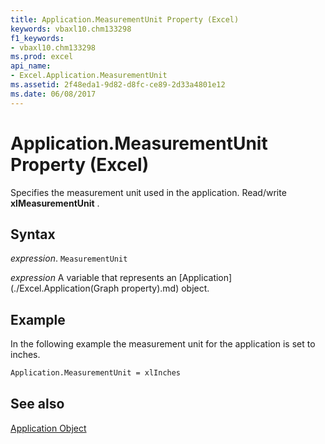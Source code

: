 ```yaml
---
title: Application.MeasurementUnit Property (Excel)
keywords: vbaxl10.chm133298
f1_keywords:
- vbaxl10.chm133298
ms.prod: excel
api_name:
- Excel.Application.MeasurementUnit
ms.assetid: 2f48eda1-9d82-d8fc-ce89-2d33a4801e12
ms.date: 06/08/2017
---
```



# Application.MeasurementUnit Property (Excel)

Specifies the measurement unit used in the application. Read/write  **xlMeasurementUnit** .


## Syntax

 _expression_. `MeasurementUnit`

 _expression_ A variable that represents an [Application](./Excel.Application(Graph property).md) object.


## Example

In the following example the measurement unit for the application is set to inches.


```vb
Application.MeasurementUnit = xlInches
```


## See also


[Application Object](Excel.Application(objec).md)

